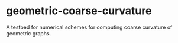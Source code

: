 # geometric-coarse-curvature
A testbed for numerical schemes for computing coarse curvature of geometric graphs.
